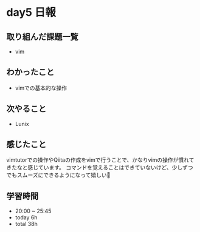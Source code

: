 # day5 日報
## 取り組んだ課題一覧
- vim

## わかったこと
- vimでの基本的な操作

## 次やること
- Lunix

## 感じたこと
vimtutorでの操作やQiitaの作成をvimで行うことで、かなりvimの操作が慣れてきたなと感じています。
コマンドを覚えることはできていないけど、少しずつでもスムーズにできるようになって嬉しい🥹

## 学習時間
- 20:00 ~ 25:45
- today 6h
- total 38h
